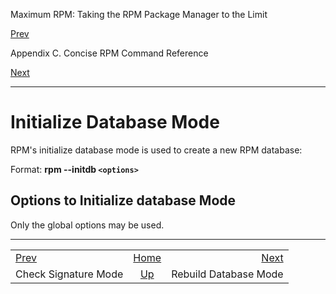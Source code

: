 <div class="NAVHEADER">

Maximum RPM: Taking the RPM Package Manager to the Limit

</div>

[Prev](s1-rpm-commands-check-signature-mode.html)

Appendix C. Concise RPM Command Reference

[Next](s1-rpm-commands-rebuild-database-mode.html)

-----

<div class="sect1">

# <span id="s1-rpm-commands-initialize-database-mode">Initialize Database Mode</span>

RPM's initialize database mode is used to create a new RPM database:

Format: **rpm --initdb `<options>`**

<div class="sect2">

## <span id="s2-rpm-commands-initialize-database-options">Options to Initialize database Mode</span>

Only the global options may be used.

</div>

</div>

<div class="NAVFOOTER">

-----

|                                                   |                            |                                                    |
| :------------------------------------------------ | :------------------------: | -------------------------------------------------: |
| [Prev](s1-rpm-commands-check-signature-mode.html) |     [Home](index.html)     | [Next](s1-rpm-commands-rebuild-database-mode.html) |
| Check Signature Mode                              | [Up](ch-rpm-commands.html) |                              Rebuild Database Mode |

</div>

